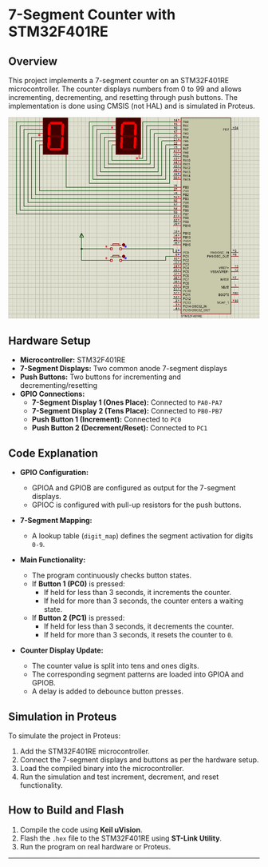 # 7-Segment Counter with STM32F401RE

## Overview
This project implements a 7-segment counter on an STM32F401RE microcontroller. The counter displays numbers from 0 to 99 and allows incrementing, decrementing, and resetting through push buttons. The implementation is done using CMSIS (not HAL) and is simulated in Proteus.

![plot](./images/schematic.png)


## Hardware Setup
- **Microcontroller:** STM32F401RE
- **7-Segment Displays:** Two common anode 7-segment displays
- **Push Buttons:** Two buttons for incrementing and decrementing/resetting
- **GPIO Connections:**
  - **7-Segment Display 1 (Ones Place):** Connected to `PA0-PA7`
  - **7-Segment Display 2 (Tens Place):** Connected to `PB0-PB7`
  - **Push Button 1 (Increment):** Connected to `PC0`
  - **Push Button 2 (Decrement/Reset):** Connected to `PC1`

## Code Explanation
- **GPIO Configuration:**
  - GPIOA and GPIOB are configured as output for the 7-segment displays.
  - GPIOC is configured with pull-up resistors for the push buttons.
  
- **7-Segment Mapping:**
  - A lookup table (`digit_map`) defines the segment activation for digits `0-9`.

- **Main Functionality:**
  - The program continuously checks button states.
  - If **Button 1 (PC0)** is pressed:
    - If held for less than 3 seconds, it increments the counter.
    - If held for more than 3 seconds, the counter enters a waiting state.
  - If **Button 2 (PC1)** is pressed:
    - If held for less than 3 seconds, it decrements the counter.
    - If held for more than 3 seconds, it resets the counter to `0`.

- **Counter Display Update:**
  - The counter value is split into tens and ones digits.
  - The corresponding segment patterns are loaded into GPIOA and GPIOB.
  - A delay is added to debounce button presses.

## Simulation in Proteus
To simulate the project in Proteus:
1. Add the STM32F401RE microcontroller.
2. Connect the 7-segment displays and buttons as per the hardware setup.
3. Load the compiled binary into the microcontroller.
4. Run the simulation and test increment, decrement, and reset functionality.

## How to Build and Flash
1. Compile the code using **Keil uVision**.
2. Flash the `.hex` file to the STM32F401RE using **ST-Link Utility**.
3. Run the program on real hardware or Proteus.

---


